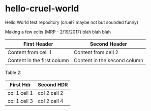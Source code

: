 # hello-cruel-world
Hello World test repository (cruel?  maybe not but sounded funny)

Making a few edits (MRP - 2/19/2017) blah blah blah

First Header | Second Header
------------ | -------------
Content from cell 1 | Content from cell 2
Content in the first column | Content in the second column

Table 2:

First Hdr | Second HDR
--- | ---
col 1 cell 1 | col 2 cell 2
col 1 cell 3 | col 2 cell 4
